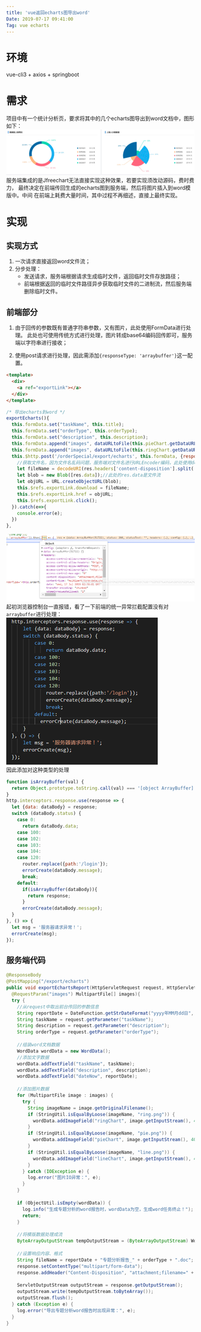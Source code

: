 ```yaml
---
title: 'vue返回echarts图导出word'
Date: 2019-07-17 09:41:00
Tag: vue echarts
---
```

# 环境
vue-cli3 + axios + springboot
# 需求
项目中有一个统计分析页，要求将其中的几个echarts图导出到word文档中，图形如下：  
![](img/echarts.png)  
服务端集成的是Jfreechart无法直接实现这种效果，若要实现须改动源码，费时费力，
最终决定在前端传回生成的echarts图到服务端，然后将图片插入到word模版中。中间
在前端上耗费大量时间，其中过程不再细述，直接上最终实现。
# 实现
## 实现方式
1. 一次请求直接返回word文件流；
2. 分步处理：
    - 发送请求，服务端根据请求生成临时文件，返回临时文件存放路径；
    - 前端根据返回的临时文件路径异步获取临时文件的二进制流，然后服务端删除临时文件。

## 前端部分
1. 由于回传的参数既有普通字符串参数，又有图片，此处使用FormData进行处理。
此处也可使用传统方式进行处理，图片转成base64编码回传即可，服务端以字符串进行接收；

2. 使用post请求进行处理，因此需添加`{responseType: 'arraybuffer'}`这一配置。
```html
<template>
  <div>
    <a ref="exportLink"></a>
  </div>
</template>
```
```js
/* 导出echarts到word */
exportEcharts(){
  this.formData.set("taskName", this.title);
  this.formData.set("orderType", this.orderType);
  this.formData.set("description", this.description);
  this.formData.append("images", dataURLtoFile(this.pieChart.getDataURL(), "pie.png"));
  this.formData.append("images", dataURLtoFile(this.ringChart.getDataURL(), "ring.png"));
  this.$http.post('/orderSpecial/export/echarts', this.formData, {responseType: 'arraybuffer'}).then( res => {
    //获取文件名，因为文件名乱码问题，服务端对文件名进行URLEncoder编码，此处使用decodeURI进行解译
    let fileName = decodeURI(res.headers['content-disposition'].split('=')[1]);
    let blob = new Blob([res.data]);//此处的res.data是文件流
    let objURL = URL.createObjectURL(blob);
    this.$refs.exportLink.download = fileName;
    this.$refs.exportLink.href = objURL;
    this.$refs.exportLink.click();
  }).catch(e=>{
    console.error(e);
  })
},
```
![](img/response.png)
起初浏览器控制台一直报错，看了一下前端的统一异常拦截配置没有对`arraybuffer`进行处理：  
![](img/exceptionHandler.png)  
因此添加对这种类型的处理
```js
function isArrayBuffer(val) {
  return Object.prototype.toString.call(val) === '[object ArrayBuffer]';
}
http.interceptors.response.use(response => {
  let {data: dataBody} = response;
  switch (dataBody.status) {
    case 0:
      return dataBody.data;
    case 100:
    case 102:
    case 103:
    case 104:
    case 120:
      router.replace({path:'/login'});
      errorCreate(dataBody.message);
      break;
    default:
      if(isArrayBuffer(dataBody)){
        return response;
      }
      errorCreate(dataBody.message);
  }
}, () => {
  let msg = '服务器请求异常！';
  errorCreate(msg);
});
```
## 服务端代码
```java
@ResponseBody
@PostMapping("/export/echarts")
public void exportEchartsReport(HttpServletRequest request, HttpServletResponse response,
  @RequestParam("images") MultipartFile[] images){
  try {
    //从request中取出前台传回的参数信息
    String reportDate = DateFunction.getStrDateFormat("yyyy年MM月dd日", DateFunction.getZeroHour(new Date()));
    String taskName = request.getParameter("taskName");
    String description = request.getParameter("description");
    String orderType = request.getParameter("orderType");
    
    //组装word文档数据
    WordData wordData = new WordData();
    //添加文字数据
    wordData.addTextField("taskName", taskName);
    wordData.addTextField("description", description);
    wordData.addTextField("dateNow", reportDate);
    
    //添加图片数据
    for (MultipartFile image : images) {
      try {
        String imageName = image.getOriginalFilename();
        if (StringUtil.isEqualByLoose(imageName, "ring.png")) {
          wordData.addImageField("ringChart", image.getInputStream(), 400, 300);
        }
        if (StringUtil.isEqualByLoose(imageName, "pie.png")) {
          wordData.addImageField("pieChart", image.getInputStream(), 400, 300);
        }
        if (StringUtil.isEqualByLoose(imageName, "line.png")) {
          wordData.addImageField("lineChart", image.getInputStream(), 400, 300);
        }
      } catch (IOException e) {
        log.error("图片IO异常：", e);
      }
    }

    if (ObjectUtil.isEmpty(wordData)) {
      log.info("生成专题分析的word报告时，wordData为空，生成word任务终止！");
      return;
    }

    //将模版数据处理成流
    ByteArrayOutputStream tempOutputStream = (ByteArrayOutputStream) WordFactory.reportByTemplate(wordTemplate, wordData);
    
    //设置响应内容、格式
    String fileName = reportDate + "专题分析报告_" + orderType + ".doc";
    response.setContentType("multipart/form-data");
    response.addHeader("Content-Disposition", "attachment;filename=" + URLEncoder.encode(fileName, "utf-8"));
    
    ServletOutputStream outputStream = response.getOutputStream();
    outputStream.write(tempOutputStream.toByteArray());
    outputStream.flush();
  } catch (Exception e) {
    log.error("导出专题分析word报告时出现异常：", e);
  }
}
```